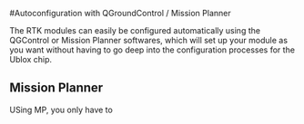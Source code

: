 #Autoconfiguration with QGroundControl / Mission Planner

The RTK modules can easily be configured automatically using the QGControl or Mission Planner softwares, which will set up your module as you want without having to go deep into the configuration processes for the Ublox chip.

## Mission Planner

USing MP, you only have to 
